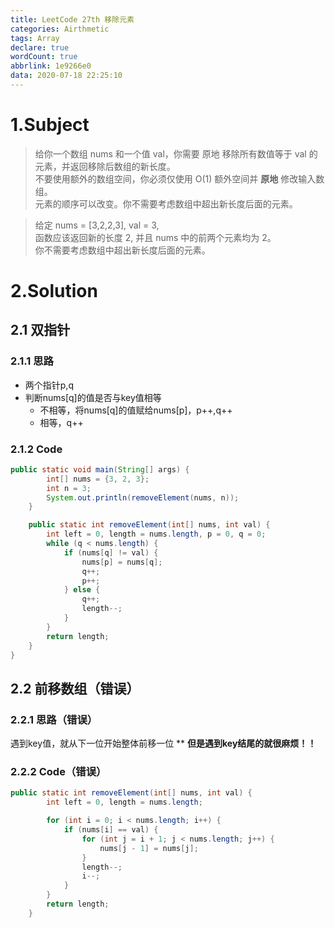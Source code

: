 ```yaml
---
title: LeetCode 27th 移除元素
categories: Airthmetic
tags: Array
declare: true
wordCount: true
abbrlink: 1e9266e0
data: 2020-07-18 22:25:10
---
```

# 1.Subject
>给你一个数组 nums 和一个值 val，你需要 原地 移除所有数值等于 val 的元素，并返回移除后数组的新长度。       
>不要使用额外的数组空间，你必须仅使用 O(1) 额外空间并 **原地** 修改输入数组。       
>元素的顺序可以改变。你不需要考虑数组中超出新长度后面的元素。       

<!-- more -->


>给定 nums = [3,2,2,3], val = 3,       
>函数应该返回新的长度 2, 并且 nums 中的前两个元素均为 2。       
>你不需要考虑数组中超出新长度后面的元素。

# 2.Solution
## 2.1 双指针
### 2.1.1 思路
* 两个指针p,q
* 判断nums[q]的值是否与key值相等
    * 不相等，将nums[q]的值赋给nums[p]，p++,q++
    * 相等，q++

### 2.1.2 Code
```java
public static void main(String[] args) {
        int[] nums = {3, 2, 3};
        int n = 3;
        System.out.println(removeElement(nums, n));
    }

    public static int removeElement(int[] nums, int val) {
        int left = 0, length = nums.length, p = 0, q = 0;
        while (q < nums.length) {
            if (nums[q] != val) {
                nums[p] = nums[q];
                q++;
                p++;
            } else {
                q++;
                length--;
            }
        }
        return length;
    }
}
```

## 2.2 前移数组（错误）
### 2.2.1 思路（错误）
遇到key值，就从下一位开始整体前移一位
** **但是遇到key结尾的就很麻烦！！**
### 2.2.2 Code（错误）
```java
public static int removeElement(int[] nums, int val) {
        int left = 0, length = nums.length;

        for (int i = 0; i < nums.length; i++) {
            if (nums[i] == val) {
                for (int j = i + 1; j < nums.length; j++) {
                    nums[j - 1] = nums[j];
                }
                length--;
                i--;
            }
        }
        return length;
    }
```



